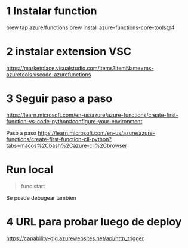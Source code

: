 # 1 Instalar function
brew tap azure/functions
brew install azure-functions-core-tools@4
# 2 instalar extension VSC
https://marketplace.visualstudio.com/items?itemName=ms-azuretools.vscode-azurefunctions
# 3 Seguir paso a paso 

https://learn.microsoft.com/en-us/azure/azure-functions/create-first-function-vs-code-python#configure-your-environment

Paso a paso
https://learn.microsoft.com/en-us/azure/azure-functions/create-first-function-cli-python?tabs=macos%2Cbash%2Cazure-cli%2Cbrowser

# Run local
> func start

Se puede debugear tambien

# 4 URL para probar luego de deploy
https://capability-glg.azurewebsites.net/api/http_trigger